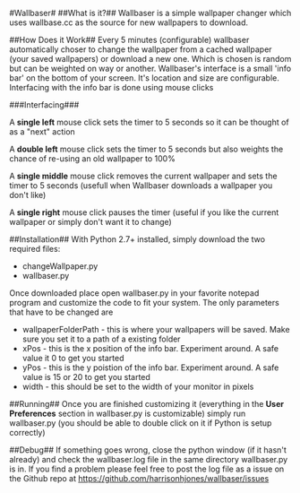 #Wallbaser#
##What is it?##
Wallbaser is a simple wallpaper changer which uses wallbase.cc as the source for new wallpapers to download. 

##How Does it Work##
Every 5 minutes (configurable) wallbaser automatically choser to change the wallpaper from a cached wallpaper (your saved wallpapers) or download a new one. Which is chosen is random but can be weighted on way or another. Wallbaser's interface is a small 'info bar' on the bottom of your screen. It's location and size are configurable. Interfacing with the info bar is done using mouse clicks

###Interfacing###

A **single left** mouse click sets the timer to 5 seconds so it can be thought of as a "next" action

A **double left** mouse click sets the timer to 5 seconds but also weights the chance of re-using an old wallpaper to 100%

A **single middle** mouse click removes the current wallpaper and sets the timer to 5 seconds (usefull when Wallbaser downloads a wallpaper you don't like)

A **single right** mouse click pauses the timer (useful if you like the current wallpaper or simply don't want it to change)

##Installation## 
With Python 2.7+ installed, simply download the two required files:

* changeWallpaper.py
* wallbaser.py

Once downloaded place open wallbaser.py in your favorite notepad program and customize the code to fit your system. The only parameters that have to be changed are

* wallpaperFolderPath - this is where your wallpapers will be saved. Make sure you set it to a path of a existing folder
* xPos - this is the x position of the info bar. Experiment around. A safe value it 0 to get you started
* yPos - this is the y poistion of the info bar. Experiment around. A safe value is 15 or 20 to get you started
* width - this should be set to the width of your monitor in pixels

##Running##
Once you are finished customizing it (everything in the **User Preferences** section in wallbaser.py is customizable) simply run wallbaser.py (you should be able to double click on it if Python is setup correctly)

##Debug## 
If something goes wrong, close the python window (if it hasn't already) and check the wallbaser.log file in the same directory wallbaser.py is in. If you find a problem please feel free to post the log file as a issue on the Github repo at https://github.com/harrisonhjones/wallbaser/issues